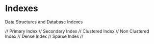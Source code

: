 # Indexes
Data Structures and Database Indexes

// Primary Index
// Secondary Index
// Clustered Index
// Non Clustered Index
// Dense Index
// Sparse Indes
// 
